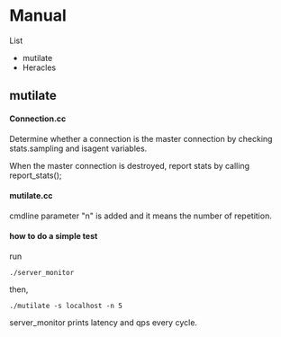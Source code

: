 # Manual

List

* mutilate
* Heracles

## mutilate

#### Connection.cc

Determine whether a connection is the master connection by checking stats.sampling and isagent variables.

When the master connection is destroyed, report stats by calling report_stats();

#### mutilate.cc

cmdline parameter "n" is added and it means the number of repetition.



#### how to do a simple test

run 

```shell
./server_monitor
```

then, 

```shell
./mutilate -s localhost -n 5
```



server_monitor prints latency and qps every cycle.



